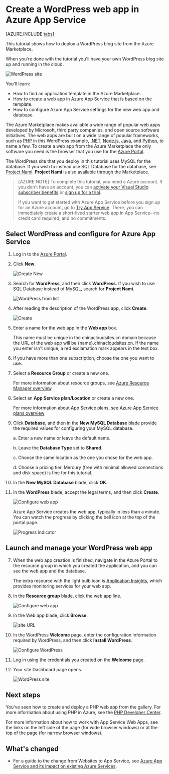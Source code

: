 <!-- not suitable for Mooncake -->

<properties
	pageTitle="Create a WordPress web app in Azure App Service | Azure"
	description="Learn how to create a new Azure web app for a WordPress blog using the Azure Portal."
	services="app-service\web"
	documentationCenter="php"
	authors="rmcmurray"
	manager="wpickett"
	editor=""/>

<tags
	ms.service="app-service-web"
	ms.workload="na"
	ms.tgt_pltfrm="na"
	ms.devlang="PHP"
	ms.topic="hero-article"
	ms.date="08/11/2016"
	wacn.date=""
	ms.author="robmcm"/>

# Create a WordPress web app in Azure App Service

[AZURE.INCLUDE [tabs](../../includes/app-service-web-get-started-nav-tabs.md)]

This tutorial shows how to deploy a WordPress blog site from the Azure Marketplace.

When you're done with the tutorial you'll have your own WordPress blog site up and running in the cloud.

![WordPress site](./media/web-sites-php-web-site-gallery/wpdashboard.png)

You'll learn:

* How to find an application template in the Azure Marketplace.
* How to create a web app in Azure App Service that is based on the template.
* How to configure Azure App Service settings for the new web app and database.

The Azure Marketplace makes available a wide range of popular web apps developed by Microsoft, third party companies, and open source software initiatives. The web apps are built on a wide range of popular frameworks, such as [PHP](/develop/nodejs/) in this WordPress example, [.NET](/develop/net/), [Node.js](/develop/nodejs/), [Java](/develop/java/), and [Python](/develop/python/), to name a few. To create a web app from the Azure Marketplace the only software you need is the browser that you use for the [Azure Portal](https://portal.azure.cn/). 

The WordPress site that you deploy in this tutorial uses MySQL for the database. If you wish to instead use SQL Database for the database, see [Project Nami](http://projectnami.org/). **Project Nami** is also available through the Marketplace.

> [AZURE.NOTE]
> To complete this tutorial, you need a Azure account. If you don't have an account, you can [activate your Visual Studio subscriber benefits](/pricing/member-offers/msdn-benefits-details/?WT.mc_id=A261C142F) or [sign up for a trial](/pricing/1rmb-trial/?WT.mc_id=A261C142F).
>
> If you want to get started with Azure App Service before you sign up for an Azure account, go to [Try App Service](https://tryappservice.azure.com/). There, you can immediately create a short-lived starter web app in App Service--no credit card required, and no commitments.

## Select WordPress and configure for Azure App Service

1. Log in to the [Azure Portal](https://portal.azure.cn/).

2. Click **New**.
	
    ![Create New][5]
	
3. Search for **WordPress**, and then click **WordPress**. If you wish to use SQL Database instead of MySQL, search for **Project Nami**.

	![WordPress from list][7]
	
5. After reading the description of the WordPress app, click **Create**.

	![Create](./media/web-sites-php-web-site-gallery/create.png)

4. Enter a name for the web app in the **Web app** box.

	This name must be unique in the chinacloudsites.cn domain because the URL of the web app will be {name}.chinacloudsites.cn. If the name you enter isn't unique, a red exclamation mark appears in the text box.

8. If you have more than one subscription, choose the one you want to use. 

5. Select a **Resource Group** or create a new one.

	For more information about resource groups, see [Azure Resource Manager overview](/documentation/articles/resource-group-overview/).

5. Select an **App Service plan/Location** or create a new one.

	For more information about App Service plans, see [Azure App Service plans overview](/documentation/articles/azure-web-sites-web-hosting-plans-in-depth-overview/)	

7. Click **Database**, and then in the **New MySQL Database** blade provide the required values for configuring your MySQL database.

	a. Enter a new name or leave the default name.

	b. Leave the **Database Type** set to **Shared**.

	c. Choose the same location as the one you chose for the web app.

	d. Choose a pricing tier. Mercury (free with minimal allowed connections and disk space) is fine for this tutorial.

8. In the **New MySQL Database** blade, click **OK**. 

8. In the **WordPress** blade, accept the legal terms, and then click **Create**. 

	![Configure web app](./media/web-sites-php-web-site-gallery/configure.png)

	Azure App Service creates the web app, typically in less than a minute. You can watch the progress by clicking the bell icon at the top of the portal page.

	![Progress indicator](./media/web-sites-php-web-site-gallery/progress.png)

## Launch and manage your WordPress web app
	
7. When the web app creation is finished, navigate in the Azure Portal to the resource group in which you created the application, and you can see the web app and the database.

	The extra resource with the light bulb icon is [Application Insights](/home/features/application-insights/), which provides monitoring services for your web app.

1. In the **Resource group** blade, click the web app line.

	![Configure web app](./media/web-sites-php-web-site-gallery/resourcegroup.png)

2. In the Web app blade, click **Browse**.

    ![site URL][browse]

3. In the WordPress **Welcome** page, enter the configuration information required by WordPress, and then click **Install WordPress**.

	![Configure WordPress](./media/web-sites-php-web-site-gallery/wpconfigure.png)

4. Log in using the credentials you created on the **Welcome** page.  

5. Your site Dashboard page opens.    

	![WordPress site](./media/web-sites-php-web-site-gallery/wpdashboard.png)

## Next steps

You've seen how to create and deploy a PHP web app from the gallery. For more information about using PHP in Azure, see the [PHP Developer Center](/develop/php/).

For more information about how to work with App Service Web Apps, see the links on the left side of the page (for wide browser windows) or at the top of the page (for narrow browser windows). 

## What's changed
* For a guide to the change from Websites to App Service, see [Azure App Service and its impact on existing Azure Services](/documentation/articles/app-service-changes-existing-services/).

[5]: ./media/web-sites-php-web-site-gallery/startmarketplace.png
[7]: ./media/web-sites-php-web-site-gallery/search-web-app.png
[browse]: ./media/web-sites-php-web-site-gallery/browse-web.png
